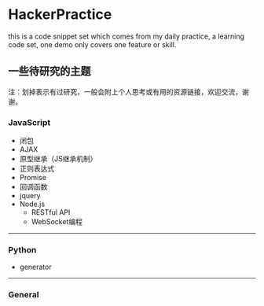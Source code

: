 # HackerPractice
this is a code snippet set which comes from my daily practice,
a learning code set, one demo only covers one feature or skill.

## 一些待研究的主题

注：划掉表示有过研究，一般会附上个人思考或有用的资源链接，欢迎交流，谢谢。

### JavaScript

* 闭包 
* AJAX
* 原型继承（JS继承机制）
* 正则表达式
* Promise
* 回调函数
* jquery
* Node.js
 	* RESTful API
 	* WebSocket编程

---


### Python

* generator

---
### General